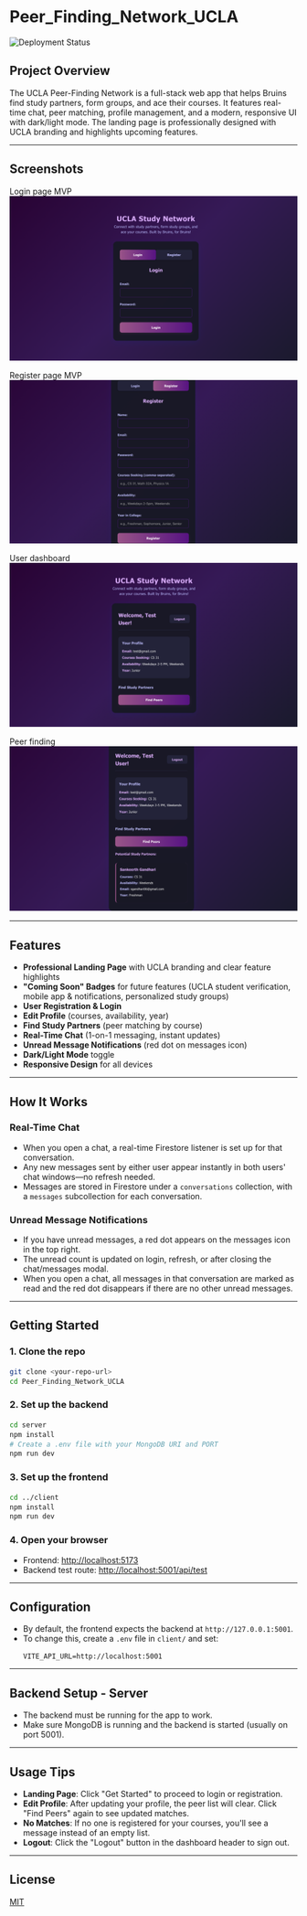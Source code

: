 # Peer_Finding_Network_UCLA

![Deployment Status](https://img.shields.io/badge/Status-Deployed%20on%20Render-green?style=for-the-badge&logo=render)

## Project Overview
The UCLA Peer-Finding Network is a full-stack web app that helps Bruins find study partners, form groups, and ace their courses. It features real-time chat, peer matching, profile management, and a modern, responsive UI with dark/light mode. The landing page is professionally designed with UCLA branding and highlights upcoming features.

---

## Screenshots
Login page MVP  
![Login Page](client/screenshots/login.png)

Register page MVP  
![Register Page](client/screenshots/register.png)

User dashboard  
![Dashboard Screenshot](client/screenshots/dashboard.png)

Peer finding  
![Peer finder](client/screenshots/peer.png)

---

## Features
- **Professional Landing Page** with UCLA branding and clear feature highlights
- **"Coming Soon" Badges** for future features (UCLA student verification, mobile app & notifications, personalized study groups)
- **User Registration & Login**
- **Edit Profile** (courses, availability, year)
- **Find Study Partners** (peer matching by course)
- **Real-Time Chat** (1-on-1 messaging, instant updates)
- **Unread Message Notifications** (red dot on messages icon)
- **Dark/Light Mode** toggle
- **Responsive Design** for all devices

---

## How It Works
### Real-Time Chat
- When you open a chat, a real-time Firestore listener is set up for that conversation.
- Any new messages sent by either user appear instantly in both users' chat windows—no refresh needed.
- Messages are stored in Firestore under a `conversations` collection, with a `messages` subcollection for each conversation.

### Unread Message Notifications
- If you have unread messages, a red dot appears on the messages icon in the top right.
- The unread count is updated on login, refresh, or after closing the chat/messages modal.
- When you open a chat, all messages in that conversation are marked as read and the red dot disappears if there are no other unread messages.

---

## Getting Started

### 1. Clone the repo
```bash
git clone <your-repo-url>
cd Peer_Finding_Network_UCLA
```

### 2. Set up the backend
```bash
cd server
npm install
# Create a .env file with your MongoDB URI and PORT
npm run dev
```

### 3. Set up the frontend
```bash
cd ../client
npm install
npm run dev
```

### 4. Open your browser
- Frontend: [http://localhost:5173](http://localhost:5173)
- Backend test route: [http://localhost:5001/api/test](http://localhost:5001/api/test)

---

## Configuration
- By default, the frontend expects the backend at `http://127.0.0.1:5001`.
- To change this, create a `.env` file in `client/` and set:
  ```
  VITE_API_URL=http://localhost:5001
  ```

---

## Backend Setup - Server
- The backend must be running for the app to work.
- Make sure MongoDB is running and the backend is started (usually on port 5001).

---

## Usage Tips
- **Landing Page**: Click "Get Started" to proceed to login or registration.
- **Edit Profile**: After updating your profile, the peer list will clear. Click "Find Peers" again to see updated matches.
- **No Matches**: If no one is registered for your courses, you'll see a message instead of an empty list.
- **Logout**: Click the "Logout" button in the dashboard header to sign out.

---

## License

[MIT](LICENSE)